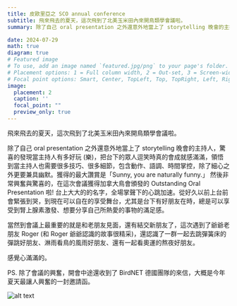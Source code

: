 ```yaml
---
title: 皮歐里亞之 SCO annual conference
subtitle: 飛來飛去的夏天，這次飛到了北美玉米田內來開鳥類學會議啦。
summary: 除了自己 oral presentation 之外還意外地當上了 storytelling 晚會的主持人，驚喜的發現當主持人有多好玩 (樂)，把台下的眾人逗笑時真的會成就感滿滿，領悟到當主持人也需要很多技巧、很多細節，包含動作、語調、時間掌控，除了細心之外更要兼具幽默。

date: 2024-07-29
math: true
diagram: true
# Featured image
# To use, add an image named `featured.jpg/png` to your page's folder.
# Placement options: 1 = Full column width, 2 = Out-set, 3 = Screen-width
# Focal point options: Smart, Center, TopLeft, Top, TopRight, Left, Right, BottomLeft, Bottom, BottomRight
image:
  placement: 2
  caption: ''
  focal_point: ""
  preview_only: true
---
```


飛來飛去的夏天，這次飛到了北美玉米田內來開鳥類學會議啦。

除了自己 oral presentation 之外還意外地當上了 storytelling 晚會的主持人，驚喜的發現當主持人有多好玩 (樂)，把台下的眾人逗笑時真的會成就感滿滿，領悟到當主持人也需要很多技巧、很多細節，包含動作、語調、時間掌控，除了細心之外更要兼具幽默。獲得的最大讚賞是「Sunny, you are naturally funny.」 
然後非常興奮與驚喜的，在這次會議獲得加拿大鳥會頒發的 Outstanding Oral Presentation 啦! 台上大大的的名字，全場掌聲下的心跳加速。從好久以前上台前會緊張到哭，到現在可以自在的享受舞台，尤其是台下有好朋友在時，總是可以享受到腎上腺素激發、想要分享自己所熱愛的事物的滿足感。

當然到會議上最重要的就是和老朋友見面，還有結交新朋友了，這次遇到了爺爺老朋友 Roger (和 Roger 爺爺認識的故事很精采)，還認識了一群一起去跳彈簧床的彈跳好朋友、淋雨看鳥的風雨好朋友、還有一起看奧運的熬夜好朋友。

感覺心滿滿的。

PS. 除了會議的興奮，開會中途還收到了 BirdNET 德國團隊的來信，大概是今年夏天最讓人興奮的一封邀請函。


![alt text](featured.jpg)

